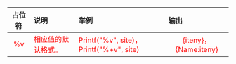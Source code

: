 

<!DOCTYPE html>
<html>
<head>
	<title></title>
	<style type="text/css">
	td{color: red}
	</style>
</head>
<body>
<table>
	<thead>
	<tr>
		<th align="center">占位符</th>
		<th align="left">说明</th>
		<th align="left">举例</th>
		<th align="left">输出</th>
	</tr>
	</thead>
	<tbody>
	<tr>
		<td align="center">%v</td>
		<td align="left">相应值的默认格式。</td>
		<td align="left">Printf("%v", site)，Printf("%+v", site)</td>
		<td align="center">{iteny}，{Name:iteny}</td>
	</tr>
	</tbody>
</table>  
</body>
</html>
                       

